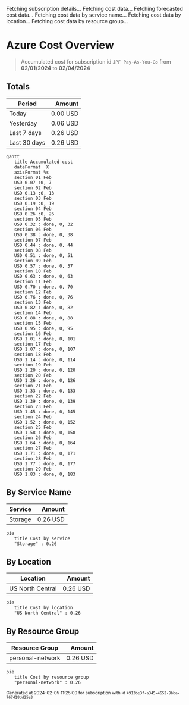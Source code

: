Fetching subscription details...
Fetching cost data...
Fetching forecasted cost data...
Fetching cost data by service name...
Fetching cost data by location...
Fetching cost data by resource group...
# Azure Cost Overview

> Accumulated cost for subscription id `JPF Pay-As-You-Go` from **02/01/2024** to **02/04/2024**

## Totals

|Period|Amount|
|---|---:|
|Today|0.00 USD|
|Yesterday|0.06 USD|
|Last 7 days|0.26 USD|
|Last 30 days|0.26 USD|

```mermaid
gantt
   title Accumulated cost
   dateFormat  X
   axisFormat %s
   section 01 Feb
   USD 0.07 :0, 7
   section 02 Feb
   USD 0.13 :0, 13
   section 03 Feb
   USD 0.19 :0, 19
   section 04 Feb
   USD 0.26 :0, 26
   section 05 Feb
   USD 0.32 : done, 0, 32
   section 06 Feb
   USD 0.38 : done, 0, 38
   section 07 Feb
   USD 0.44 : done, 0, 44
   section 08 Feb
   USD 0.51 : done, 0, 51
   section 09 Feb
   USD 0.57 : done, 0, 57
   section 10 Feb
   USD 0.63 : done, 0, 63
   section 11 Feb
   USD 0.70 : done, 0, 70
   section 12 Feb
   USD 0.76 : done, 0, 76
   section 13 Feb
   USD 0.82 : done, 0, 82
   section 14 Feb
   USD 0.88 : done, 0, 88
   section 15 Feb
   USD 0.95 : done, 0, 95
   section 16 Feb
   USD 1.01 : done, 0, 101
   section 17 Feb
   USD 1.07 : done, 0, 107
   section 18 Feb
   USD 1.14 : done, 0, 114
   section 19 Feb
   USD 1.20 : done, 0, 120
   section 20 Feb
   USD 1.26 : done, 0, 126
   section 21 Feb
   USD 1.33 : done, 0, 133
   section 22 Feb
   USD 1.39 : done, 0, 139
   section 23 Feb
   USD 1.45 : done, 0, 145
   section 24 Feb
   USD 1.52 : done, 0, 152
   section 25 Feb
   USD 1.58 : done, 0, 158
   section 26 Feb
   USD 1.64 : done, 0, 164
   section 27 Feb
   USD 1.71 : done, 0, 171
   section 28 Feb
   USD 1.77 : done, 0, 177
   section 29 Feb
   USD 1.83 : done, 0, 183
```

## By Service Name

|Service|Amount|
|---|---:|
|Storage|0.26 USD|

```mermaid
pie
   title Cost by service
   "Storage" : 0.26
```

## By Location

|Location|Amount|
|---|---:|
|US North Central|0.26 USD|

```mermaid
pie
   title Cost by location
   "US North Central" : 0.26
```

## By Resource Group

|Resource Group|Amount|
|---|---:|
|personal-network|0.26 USD|

```mermaid
pie
   title Cost by resource group
   "personal-network" : 0.26
```

<sup>Generated at 2024-02-05 11:25:00 for subscription with id `4913be3f-a345-4652-9bba-767418dd25e3`</sup>
